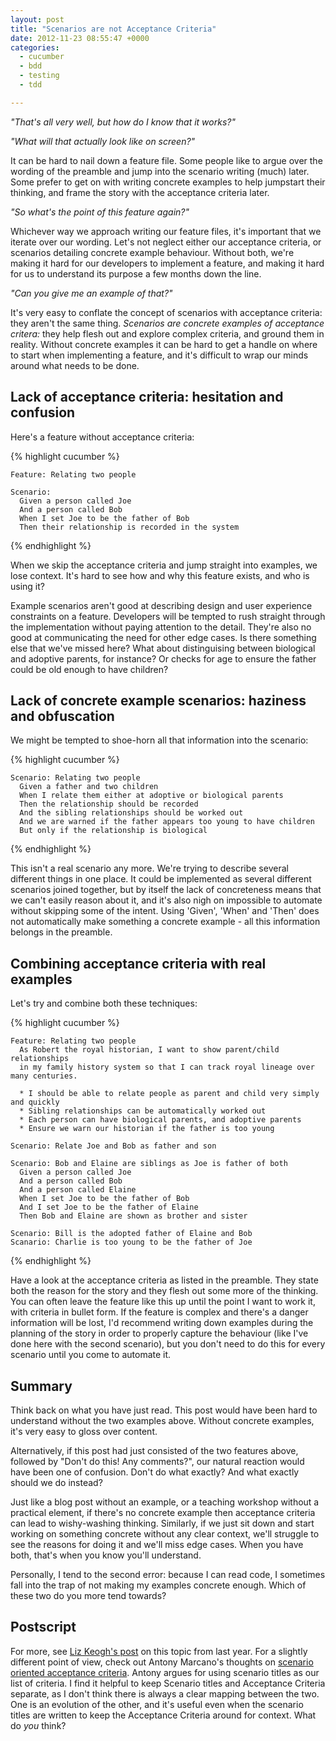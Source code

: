 ```yaml
---
layout: post
title: "Scenarios are not Acceptance Criteria"
date: 2012-11-23 08:55:47 +0000
categories:
  - cucumber
  - bdd
  - testing
  - tdd

---
```


<p><i>"That's all very well, but how do I know that it works?"</i></p>

<p><i>"What will that actually look like on screen?"</i></p>

It can be hard to nail down a feature file. Some people like to argue over the wording of the preamble and jump into the scenario writing (much) later. Some prefer to get on with writing concrete examples to help jumpstart their thinking, and frame the story with the acceptance criteria later.

<p><i>"So what's the point of this feature again?"</i></p>

Whichever way we approach writing our feature files, it's important that we iterate over our wording. Let's not neglect either our acceptance criteria, or scenarios detailing concrete example behaviour. Without both, we're making it hard for our developers to implement a feature, and making it hard for us to understand its purpose a few months down the line.

<p><i>"Can you give me an example of that?"</i></p>

It's very easy to conflate the concept of scenarios with acceptance criteria: they aren't the same thing. *Scenarios are concrete examples of acceptance critera:* they help flesh out and explore complex criteria, and ground them in reality. Without concrete examples it can be hard to get a handle on where to start when implementing a feature, and it's difficult to wrap our minds around what needs to be done.

## Lack of acceptance criteria: hesitation and confusion

Here's a feature without acceptance criteria:

{% highlight cucumber %}

    Feature: Relating two people

    Scenario:
      Given a person called Joe
      And a person called Bob
      When I set Joe to be the father of Bob
      Then their relationship is recorded in the system

{% endhighlight %}

When we skip the acceptance criteria and jump straight into examples, we lose context. It's hard to see how and why this feature exists, and who is using it?

Example scenarios aren't good at describing design and user experience constraints on a feature. Developers will be tempted to rush straight through the implementation without paying attention to the detail. They're also no good at communicating the need for other edge cases. Is there something else that we've missed here? What about distinguising between biological and adoptive parents, for instance? Or checks for age to ensure the father could be old enough to have children?

## Lack of concrete example scenarios: haziness and obfuscation

We might be tempted to shoe-horn all that information into the scenario:

{% highlight cucumber %}

    Scenario: Relating two people
      Given a father and two children
      When I relate them either at adoptive or biological parents
      Then the relationship should be recorded
      And the sibling relationships should be worked out
      And we are warned if the father appears too young to have children
      But only if the relationship is biological

{% endhighlight %}

This isn't a real scenario any more. We're trying to describe several different things in one place. It could be implemented as several different scenarios joined together, but by itself the lack of concreteness means that we can't easily reason about it, and it's also nigh on impossible to automate without skipping some of the intent. Using 'Given', 'When' and 'Then' does not automatically make something a concrete example - all this information belongs in the preamble.

## Combining acceptance criteria with real examples

Let's try and combine both these techniques:

{% highlight cucumber %}

    Feature: Relating two people
      As Robert the royal historian, I want to show parent/child relationships
      in my family history system so that I can track royal lineage over many centuries.

      * I should be able to relate people as parent and child very simply and quickly
      * Sibling relationships can be automatically worked out
      * Each person can have biological parents, and adoptive parents
      * Ensure we warn our historian if the father is too young

    Scenario: Relate Joe and Bob as father and son

    Scenario: Bob and Elaine are siblings as Joe is father of both
      Given a person called Joe
      And a person called Bob
      And a person called Elaine
      When I set Joe to be the father of Bob
      And I set Joe to be the father of Elaine
      Then Bob and Elaine are shown as brother and sister

    Scenario: Bill is the adopted father of Elaine and Bob
    Scanario: Charlie is too young to be the father of Joe

{% endhighlight %}

Have a look at the acceptance criteria as listed in the preamble. They state both the reason for the story and they flesh out some more of the thinking. You can often leave the feature like this up until the point I want to work it, with criteria in bullet form. If the feature is complex and there's a danger information will be lost, I'd recommend writing down examples during the planning of the story in order to properly capture the behaviour (like I've done here with the second scenario), but you don't need to do this for every scenario until you come to automate it.

## Summary

Think back on what you have just read. This post would have been hard to understand without the two examples above. Without concrete examples, it's very easy to gloss over content.

Alternatively, if this post had just consisted of the two features above, followed by "Don't do this! Any comments?", our natural reaction would have been one of confusion. Don't do what exactly? And what exactly should we do instead?

Just like a blog post without an example, or a teaching workshop without a practical element, if there's no concrete example then acceptance criteria can lead to wishy-washing thinking. Similarly, if we just sit down and start working on something concrete without any clear context, we'll struggle to see the reasons for doing it and we'll miss edge cases. When you have both, that's when you know you'll understand.

Personally, I tend to the second error: because I can read code, I sometimes fall into the trap of not making my examples concrete enough. Which of these two do you more tend towards?

## Postscript

For more, see [Liz Keogh's post](http://lizkeogh.com/2011/06/20/acceptance-criteria-vs-scenarios/) on this topic from last year. For a slightly different point of view, check out Antony Marcano's thoughts on [scenario oriented acceptance criteria](http://antonymarcano.com/blog/2011/10/scenario-oriented-vs-rules-oriented-acceptance-criteria). Antony argues for using scenario titles as our list of criteria. I find it helpful to keep Scenario titles and Acceptance Criteria separate, as I don't think there is always a clear mapping between the two. One is an evolution of the other, and it's useful even when the scenario titles are written to keep the Acceptance Criteria around for context. What do _you_ think?
